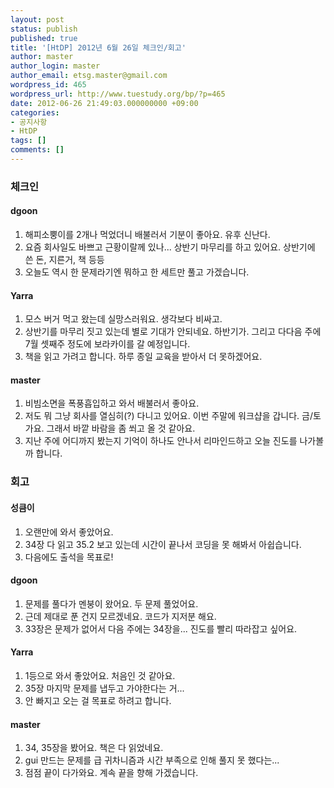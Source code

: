 ```yaml
---
layout: post
status: publish
published: true
title: '[HtDP] 2012년 6월 26일 체크인/회고'
author: master
author_login: master
author_email: etsg.master@gmail.com
wordpress_id: 465
wordpress_url: http://www.tuestudy.org/bp/?p=465
date: 2012-06-26 21:49:03.000000000 +09:00
categories:
- 공지사항
- HtDP
tags: []
comments: []
---
```

<h3>체크인</h3>

<h4>dgoon</h4>

<ol>
<li>해피소뿡이를 2개나 먹었더니 배불러서 기분이 좋아요. 유후 신난다.</li>
<li>요즘 회사일도 바쁘고 근황이랄께 있나... 상반기 마무리를 하고 있어요. 상반기에 쓴 돈, 지른거, 책 등등</li>
<li>오늘도 역시 한 문제라기엔 뭐하고 한 세트만 풀고 가겠습니다.</li>
</ol>

<h4>Yarra</h4>

<ol>
<li>모스 버거 먹고 왔는데 실망스러워요. 생각보다 비싸고.</li>
<li>상반기를 마무리 짓고 있는데 별로 기대가 안되네요. 하반기가. 그리고 다다음 주에 7월 셋째주 정도에 보라카이를 갈 예정입니다.</li>
<li>책을 읽고 가려고 합니다. 하루 종일 교육을 받아서 더 못하겠어요.</li>
</ol>

<h4>master</h4>

<ol>
<li>비빔소면을 폭풍흡입하고 와서 배불러서 좋아요.</li>
<li>저도 뭐 그냥 회사를 열심히(?) 다니고 있어요. 이번 주말에 워크샵을 갑니다. 금/토가요. 그래서 바깥 바람을 좀 쐬고 올 것 같아요. </li>
<li>지난 주에 어디까지 봤는지 기억이 하나도 안나서 리마인드하고 오늘 진도를 나가볼까 합니다.</li>
</ol>

<h3>회고</h3>

<h4>성큼이</h4>

<ol>
<li>오랜만에 와서 좋았어요.</li>
<li>34장 다 읽고 35.2 보고 있는데 시간이 끝나서 코딩을 못 해봐서 아쉽습니다.</li>
<li>다음에도 출석을 목표로!</li>
</ol>

<h4>dgoon</h4>

<ol>
<li>문제를 풀다가 멘붕이 왔어요. 두 문제 풀었어요. </li>
<li>근데 제대로 푼 건지 모르겠네요. 코드가 지저분 해요.</li>
<li>33장은 문제가 없어서 다음 주에는 34장을... 진도를 빨리 따라잡고 싶어요.</li>
</ol>

<h4>Yarra</h4>

<ol>
<li>1등으로 와서 좋았어요. 처음인 것 같아요.</li>
<li>35장 마지막 문제를 냅두고 가야한다는 거...</li>
<li>안 빠지고 오는 걸 목표로 하려고 합니다.</li>
</ol>

<h4>master</h4>

<ol>
<li>34, 35장을 봤어요. 책은 다 읽었네요. </li>
<li>gui 만드는 문제를 급 귀차니즘과 시간 부족으로 인해 풀지 못 했다는...</li>
<li>점점 끝이 다가와요. 계속 끝을 향해 가겠습니다.</li>
</ol>
